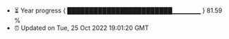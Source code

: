 - ⏳ Year progress { ████████████████████████▁▁▁▁▁▁ } 81.59 %
- ⏰ Updated on Tue, 25 Oct 2022 19:01:20 GMT

